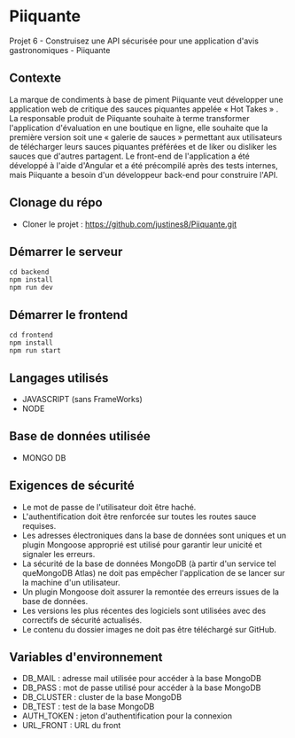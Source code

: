 # Piiquante
Projet 6 - Construisez une API sécurisée pour une application d'avis gastronomiques - Piiquante

## Contexte
La marque de condiments à base de piment Piiquante veut développer une application web de critique des sauces piquantes appelée « Hot Takes » .
La responsable produit de Piiquante souhaite à terme transformer l'application d'évaluation en une boutique en ligne, elle souhaite que la première version soit une « galerie de sauces » permettant aux utilisateurs de télécharger leurs sauces piquantes préférées et de liker ou disliker les sauces que d'autres partagent. 
Le front-end de l'application a été développé à l'aide d'Angular et a été précompilé après des tests internes, mais Piiquante a besoin d'un développeur back-end pour construire l'API.

## Clonage du répo

* Cloner le projet : https://github.com/justines8/Piiquante.git


## Démarrer le serveur

```
cd backend
npm install
npm run dev
```

## Démarrer le frontend

```
cd frontend
npm install
npm run start
```

## Langages utilisés

* JAVASCRIPT (sans FrameWorks)
* NODE

## Base de données utilisée

* MONGO DB 

## Exigences de sécurité

- Le mot de passe de l'utilisateur doit être haché.
- L'authentification doit être renforcée sur toutes les routes sauce requises.
- Les adresses électroniques dans la base de données sont uniques et un plugin Mongoose approprié est utilisé pour garantir leur unicité et signaler les erreurs.
- La sécurité de la base de données MongoDB (à partir d'un service tel queMongoDB Atlas) ne doit pas empêcher l'application de se lancer sur la machine d'un utilisateur.
-  Un plugin Mongoose doit assurer la remontée des erreurs issues de la base de données.
- Les versions les plus récentes des logiciels sont utilisées avec des correctifs de sécurité actualisés.
- Le contenu du dossier images ne doit pas être téléchargé sur GitHub.

## Variables d'environnement 

- DB_MAIL : adresse mail utilisée pour accéder à la base MongoDB
- DB_PASS : mot de passe utilisé pour accéder à la base MongoDB
- DB_CLUSTER : cluster de la base MongoDB
- DB_TEST : test de la base MongoDB
- AUTH_TOKEN : jeton d'authentification pour la connexion
- URL_FRONT : URL du front 
